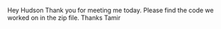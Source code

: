 Hey Hudson
Thank you for meeting me today.
Please find the code we worked on in the zip file.
Thanks
Tamir
